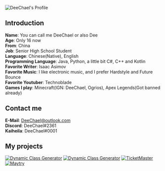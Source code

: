 ![DeeChael's Profile](https://github-readme-stats.vercel.app/api?username=DeeChael&show_icons=true&theme=radical)
## Introduction
**Name**: You can call me DeeChael or also Dee\
**Age**: Only 16 now\
**From**: China\
**Job**: Senior High School Student\
**Language**: Chinese(Native), English\
**Programming Language**: Java, Python, a little bit C#, C++ and Kotlin\
**Favorite Writer**: Isaac Asimov\
**Favorite Music**: I like electronic music, and I prefer Hardstyle and Future Bounce\
**Favorite Youtuber**: Technoblade\
**Games I play**: Minecraft(IGN: DeeChael, Ogrios), Apex Legends(Got banned already)

## Contact me
**E-Mail**: DeeChael@outlook.com\
**Discord**: DeeChael#2361\
**Kaiheila**: DeeChael\#0001

## My projects
[![Dynamic Class Generator](https://github-readme-stats.vercel.app/api/pin/?username=DeeChael&repo=DynamicClassGenerator&theme=radical)]([https://github.com/anuraghazra/github-readme-stats](https://github.com/DeeChael/DynamicClassGenerator))
[![Dynamic Class Generator](https://github-readme-stats.vercel.app/api/pin/?username=DeeChael&repo=Kaiheila.java&theme=radical)]([https://github.com/anuraghazra/github-readme-stats](https://github.com/TheOthers-SMP-Project/DynamicClassGenerator))
[![TicketMaster](https://github-readme-stats.vercel.app/api/pin/?username=DeeChael&repo=TicketMaster&theme=radical)]([https://github.com/anuraghazra/github-readme-stats](https://github.com/DeeChael/TicketMaster))
[![Maytry](https://github-readme-stats.vercel.app/api/pin/?username=DeeChael&repo=Maytry&theme=radical)]([https://github.com/anuraghazra/github-readme-stats](https://github.com/DeeChael/Maytry))
